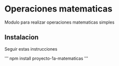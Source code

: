 # Operaciones matematicas
Modulo para realizar operaciones matematicas simples

## Instalacion
Seguir estas instrucciones

'''
 npm install proyecto-1a-matematicas
'''
